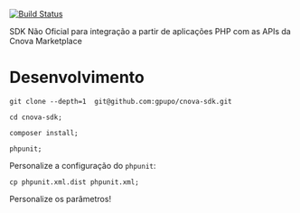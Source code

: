 [![Build Status](https://secure.travis-ci.org/gpupo/cnova-sdk.png?branch=master)](http://travis-ci.org/gpupo/cnova-sdk)

SDK Não Oficial para integração a partir de aplicações PHP com as APIs da Cnova Marketplace

# Desenvolvimento

    git clone --depth=1  git@github.com:gpupo/cnova-sdk.git

    cd cnova-sdk;
    
    composer install;

    phpunit;


Personalize a configuração do ``phpunit``:

    cp phpunit.xml.dist phpunit.xml;

Personalize os parâmetros!
